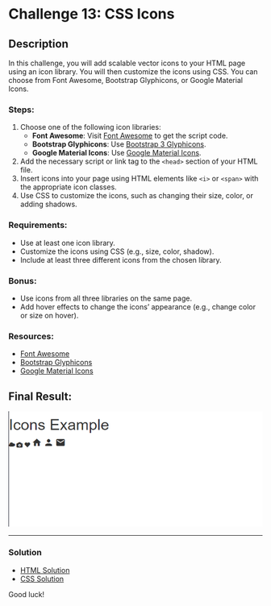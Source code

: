 # Challenge 13: CSS Icons

## Description
In this challenge, you will add scalable vector icons to your HTML page using an icon library. You will then customize the icons using CSS. You can choose from Font Awesome, Bootstrap Glyphicons, or Google Material Icons.

### Steps:
1. Choose one of the following icon libraries:
   - **Font Awesome**: Visit [Font Awesome](https://fontawesome.com/start) to get the script code.
   - **Bootstrap Glyphicons**: Use [Bootstrap 3 Glyphicons](https://getbootstrap.com/docs/3.3/components/).
   - **Google Material Icons**: Use [Google Material Icons](https://fonts.google.com/icons).
2. Add the necessary script or link tag to the `<head>` section of your HTML file.
3. Insert icons into your page using HTML elements like `<i>` or `<span>` with the appropriate icon classes.
4. Use CSS to customize the icons, such as changing their size, color, or adding shadows.

### Requirements:
- Use at least one icon library.
- Customize the icons using CSS (e.g., size, color, shadow).
- Include at least three different icons from the chosen library.

### Bonus:
- Use icons from all three libraries on the same page.
- Add hover effects to change the icons’ appearance (e.g., change color or size on hover).

### Resources:
- [Font Awesome](https://fontawesome.com/start)
- [Bootstrap Glyphicons](https://getbootstrap.com/docs/3.3/components/)
- [Google Material Icons](https://fonts.google.com/icons)

## Final Result:
![Final Result Image](../Images/Challenge13Result.png)

---

### Solution

- [HTML Solution](./index.html)
- [CSS Solution](./styles.css)

Good luck!


